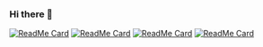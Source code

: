 ### Hi there 👋

<!--[![kamalkraj's github stats](https://github-readme-stats.vercel.app/api?username=kamalkraj&show_icons=true&theme=dracula)](https://github.com/kamalkraj/) -->

[![ReadMe Card](https://github-readme-stats.vercel.app/api/pin/?username=kamalkraj&repo=TAPAS-TF2)](https://github.com/kamalkraj/TAPAS-TF2) [![ReadMe Card](https://github-readme-stats.vercel.app/api/pin/?username=kamalkraj&repo=minGPT-TF)](https://github.com/kamalkraj/minGPT-TF)
[![ReadMe Card](https://github-readme-stats.vercel.app/api/pin/?username=kamalkraj&repo=Vision-Transformer)](https://github.com/kamalkraj/Vision-Transformer) [![ReadMe Card](https://github-readme-stats.vercel.app/api/pin/?username=kamalkraj&repo=Swin-Transformer-Serve)](https://github.com/kamalkraj/Swin-Transformer-Serve)

<!-- [![Top Langs](https://github-readme-stats.vercel.app/api/top-langs/?username=kamalkraj&layout=compact)](https://github.com/anuraghazra/github-readme-stats)
